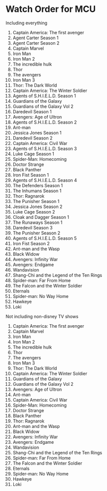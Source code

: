 # Watch Order for MCU
Including everything
1. Captain America: The first avenger
2. Agent Carter Season 1
3. Agent Carter Season 2
4. Captain Marvel
5. Iron Man
6. Iron Man 2
7. The incredible hulk
8. Thor
9. The avengers
10. Iron Man 3
11. Thor: The Dark World
12. Captain America: The Winter Soldier
13. Agents of S.H.I.E.L.D. Season 1
14. Guardians of the Galaxy
15. Guardians of the Galaxy Vol 2
16. Daredevil Season 1
17. Avengers: Age of Ultron
18. Agents of S.H.I.E.L.D. Season 2
19. Ant-man
20. Jessica Jones Season 1
21. Daredevil Season 2
22. Captain America: Civil War
23. Agents of S.H.I.E.L.D. Season 3
24. Luke Cage Season 1
25. Spider-Man: Homecoming
26. Doctor Strange
27. Black Panther
28. Iron Fist Season 1
29. Agents of S.H.I.E.L.D. Season 4
30. The Defenders Season 1
31. The Inhumans Season 1
32. Thor: Ragnarok
33. The Punisher Season 1
34. Jessica Jones Season 2
35. Luke Cage Season 2
36. Cloak and Dagger Season 1
37. The Runaways Season 1
38. Daredevil Season 3
39. The Punisher Season 2
40. Agents of S.H.I.E.L.D. Season 5
41. Iron Fist Season 2
42. Ant-man and the Wasp
43. Black Widow
44. Avengers: Infinity War
45. Avengers: Endgame
46. Wandavision
47. Shang-Chi and the Legend of the Ten Rings
48. Spider-man: Far From Home
49. The Falcon and the Winter Soldier
50. Eternals
51. Spider-man: No Way Home
52. Hawkeye
53. Loki


Not including non-disney TV shows
1. Captain America: The first avenger
2. Captain Marvel
3. Iron Man
4. Iron Man 2
5. The incredible hulk
6. Thor
7. The avengers
8. Iron Man 3
9. Thor: The Dark World
10. Captain America: The Winter Soldier
11. Guardians of the Galaxy
12. Guardians of the Galaxy Vol 2
13. Avengers: Age of Ultron
14. Ant-man
15. Captain America: Civil War
16. Spider-Man: Homecoming
17. Doctor Strange
18. Black Panther
19. Thor: Ragnarok
20. Ant-man and the Wasp
21. Black Widow
22. Avengers: Infinity War
23. Avengers: Endgame
24. Wandavision
25. Shang-Chi and the Legend of the Ten Rings
26. Spider-man: Far From Home
27. The Falcon and the Winter Soldier
28. Eternals
29. Spider-man: No Way Home
30. Hawkeye
31. Loki

